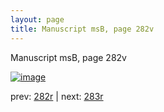 ```yaml
---
layout: page
title: Manuscript msB, page 282v
---
```


Manuscript msB, page 282v

[![image](http://www.homermultitext.org/iipsrv?OBJ=IIP,1.0&FIF=/project/homer/pyramidal/deepzoom/hmt/vbbifolio/pending/vb_282v_283r.tif&WID=100&CVT=JPEG)](http://www.homermultitext.org/ict2/?urn=urn:cite2:hmt:vbbifolio.pending:vb_282v_283r)

prev:  [282r](../282r) | next:  [283r](../283r)

